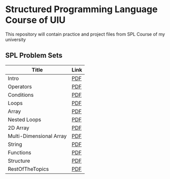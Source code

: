 # Structured Programming Language Course of UIU

This repository will contain practice and project files from SPL Course of my university

## SPL Problem Sets

| Title                   | Link |
| ----------------------- | ----------------------- |
| Intro                   | [PDF](SPL-Problemset/01-Intro.pdf) |
| Operators               | [PDF](SPL-Problemset/02-Operators.pdf) |
| Conditions              | [PDF](SPL-Problemset/03-Conditions.pdf) |
| Loops                   | [PDF](SPL-Problemset/04-Loop.pdf) |
| Array                   | [PDF](SPL-Problemset/05-Array.pdf) |
| Nested Loops            | [PDF](SPL-Problemset/06-Nested-loop.pdf) |
| 2D Array                | [PDF](SPL-Problemset/07-2d-array.pdf) |
| Multi-Dimensional Array | [PDF](SPL-Problemset/08-Multi-Dimensional-Array-related-problems.pdf) |
| String                  | [PDF](SPL-Problemset/09-Strings.pdf) |
| Functions               | [PDF](SPL-Problemset/10-Function.pdf) |
| Structure               | [PDF](SPL-Problemset/11-Structure.pdf) |
| RestOfTheTopics         | [PDF](SPL-Problemset/12-RestOfTheTopics.pdf) |
